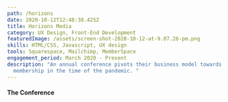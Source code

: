 ```yaml
---
path: /horizons
date: 2020-10-12T12:48:38.425Z
title: Horizons Media
category: UX Design, Front-End Development
featuredImage: /assets/screen-shot-2020-10-12-at-9.07.26-pm.png
skills: HTML/CSS, Javascript, UX design
tools: Squarespace, Mailchimp, MemberSpace
engagement_period: March 2020 - Present
description: "An annual conference pivots their business model towards
  membership in the time of the pandemic. "
---
```

#### The Conference